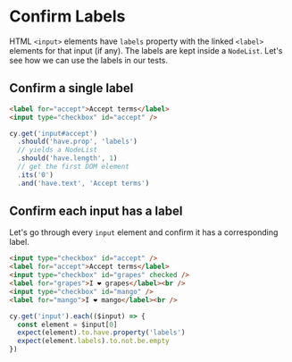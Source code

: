 # Confirm Labels

HTML `<input>` elements have `labels` property with the linked `<label>` elements for that input (if any). The labels are kept inside a `NodeList`. Let's see how we can use the labels in our tests.

## Confirm a single label

<!-- fiddle Confirm one input has a label -->

```html
<label for="accept">Accept terms</label>
<input type="checkbox" id="accept" />
```

```js
cy.get('input#accept')
  .should('have.prop', 'labels')
  // yields a NodeList
  .should('have.length', 1)
  // get the first DOM element
  .its('0')
  .and('have.text', 'Accept terms')
```

<!-- fiddle-end -->

## Confirm each input has a label

Let's go through every `input` element and confirm it has a corresponding label.

<!-- fiddle Confirm each input has a label -->

```html
<input type="checkbox" id="accept" />
<label for="accept">Accept terms</label>
<input type="checkbox" id="grapes" checked />
<label for="grapes">I ❤️ grapes</label><br />
<input type="checkbox" id="mango" />
<label for="mango">I ❤️ mango</label><br />
```

```js
cy.get('input').each(($input) => {
  const element = $input[0]
  expect(element).to.have.property('labels')
  expect(element.labels).to.not.be.empty
})
```

<!-- fiddle-end -->
